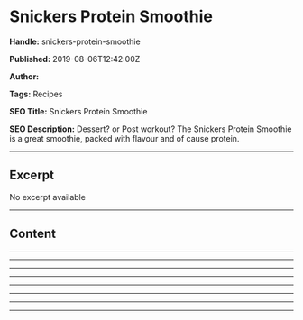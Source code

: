 # Snickers Protein Smoothie

**Handle:** snickers-protein-smoothie

**Published:** 2019-08-06T12:42:00Z

**Author:**  

**Tags:** Recipes

**SEO Title:** Snickers Protein Smoothie

**SEO Description:** Dessert? or Post workout? The Snickers Protein Smoothie is a great smoothie, packed with flavour and of cause protein.

---

## Excerpt

No excerpt available

---

## Content

---

---

---

---

---

---

---

---

